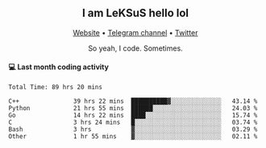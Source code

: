 <h2 align="center">I am LeKSuS hello lol</h2>
<div align="center">
  <a href="https://leksus.net">Website</a> •
  <a href="https://t.me/leksus_was_here">Telegram channel</a> •
  <a href="https://twitter.com/___LeKSuS___">Twitter</a>
</div>
<p align="center">So yeah, I code. Sometimes.</p>

#### :computer: Last month coding activity
<!--START_SECTION:waka-->

```text
Total Time: 89 hrs 20 mins

C++               39 hrs 22 mins  ██████████▓░░░░░░░░░░░░░░   43.14 %
Python            21 hrs 55 mins  ██████░░░░░░░░░░░░░░░░░░░   24.03 %
Go                14 hrs 22 mins  ████░░░░░░░░░░░░░░░░░░░░░   15.74 %
C                 3 hrs 24 mins   █░░░░░░░░░░░░░░░░░░░░░░░░   03.74 %
Bash              3 hrs           ▓░░░░░░░░░░░░░░░░░░░░░░░░   03.29 %
Other             1 hr 55 mins    ▓░░░░░░░░░░░░░░░░░░░░░░░░   02.11 %
```

<!--END_SECTION:waka-->

<!-- flag{4_l0t_0f_1nter35t1ng_th1ng5_4r3_1n_publ1c_d0m41n} -->

